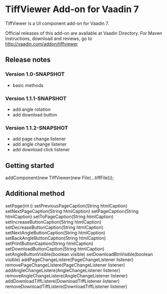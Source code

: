 # TiffViewer Add-on for Vaadin 7

TiffViewer is a UI component add-on for Vaadin 7.

Official releases of this add-on are available at Vaadin Directory. For Maven instructions, download and reviews, go to http://vaadin.com/addon/tiffviewer
## Release notes

### Version 1.0-SNAPSHOT
- basic methods

### Version 1.1.1-SNAPSHOT
- add angle rotation
- add download button

### Version 1.1.2-SNAPSHOT
- add page change listener
- add angle change listener
- add download click listener

## Getting started
addComponent(new TiffViewer(new File(...tiffFile)));

## Additional method
setPage(int i)
setPreviousPageCaption(String htmlCaption)
setNextPageCaption(String htmlCaption)
setPageCaption(String htmlCaption)
setToPageCaption(String htmlCaption)
setIncreaseButtonCaption(String htmlCaption)
setDecreaseButtonCaption(String htmlCaption)
setNextAngleButtonCaption(String htmlCaption)
setBackAngleButtonCaption(String htmlCaption)	
setPrintButtonCaption(String htmlCaption)
setDownloadButtonCaption(String htmlCaption) 
setAngleButtonVisible(boolean visible)
setDownloadBtnVisible(boolean visible)
addPageChangeListere(PageChangeListener listener)
removePageChangeListere(PageChangeListener listener)
addAngleChangeListere(AngleChangeListener listener)
removeAngleChangeListere(AngleChangeListener listener)
addDownloadTiffListere(DownloadTiffListener listener)
removeDownloadTiffListere(DownloadTiffListener listener)